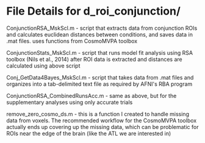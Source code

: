 # File Details for d_roi_conjunction/

ConjunctionRSA_MskScl.m - script that extracts data from conjunction ROIs and calculates euclidean distances between conditions, and saves data in .mat files. uses functions from CosmoMVPA toolbox

ConjunctionStats_MskScl.m - script that runs model fit analysis using RSA toolbox (Nils et al., 2014) after ROI data is extracted and distances are calculated using above script

Conj_GetData4Bayes_MskScl.m - script that takes data from .mat files and organizes into a tab-delimited text file as required by AFNI's RBA program

ConjunctionRSA_CombinedRunsAcc.m - same as above, but for the supplementary analyses using only accurate trials

remove_zero_cosmo_ds.m - this is a function I created to handle missing data from voxels. The recommended workflow for the CosmoMVPA toolbox actually ends up covering up the missing data, which can be problematic for ROIs near the edge of the brain (like the ATL we are interested in)


